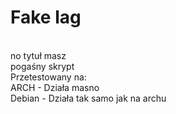 # Fake lag
</br>no tytuł masz 
</br>pogaśny skrypt
</br>Przetestowany na:
</br>ARCH - Działa masno
</br>Debian - Działa tak samo jak na archu 

